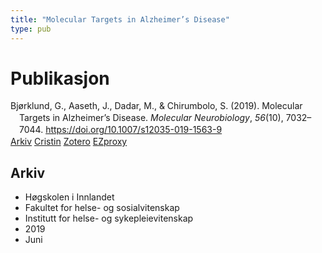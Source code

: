 ```yaml
---
title: "Molecular Targets in Alzheimer’s Disease"
type: pub
---
```

<h1>Publikasjon</h1>
<article id="csl-bib-container-VLLWJGI8" class="csl-bib-container">
  <div class="csl-bib-body" style="line-height: 1.35; padding-left: 1em; text-indent:-1em;">
  <div class="csl-entry">Bj&#xF8;rklund, G., Aaseth, J., Dadar, M., &amp; Chirumbolo, S. (2019). Molecular Targets in Alzheimer&#x2019;s Disease. <i>Molecular Neurobiology</i>, <i>56</i>(10), 7032&#x2013;7044. <a href="https://doi.org/10.1007/s12035-019-1563-9">https://doi.org/10.1007/s12035-019-1563-9</a></div>
</div>
  <div class="csl-bib-buttons">
    <a href="#taxonomy-article-VLLWJGI8" class="csl-bib-button">Arkiv</a>
    <a href="https://app.cristin.no/results/show.jsf?id=1706365" alt="Cristin URL" class="csl-bib-button">Cristin</a>
    <a href="http://zotero.org/groups/5022929/items/VLLWJGI8" alt="Zotero URL" class="csl-bib-button">Zotero</a>
    <a href="http://ezproxy.inn.no/login?url=https://doi.org/10.1007/s12035-019-1563-9" class="csl-bib-button">EZproxy</a>
  </div>
  <div id="csl-bib-meta-container-VLLWJGI8"></div>
</article>
<div id="csl-bib-meta-VLLWJGI8" class="csl-bib-meta">
  <article id="taxonomy-article-VLLWJGI8" class="taxonomy-article">
    <h1>Arkiv</h1>
    <ul>
      <li>Høgskolen i Innlandet</li>
      <li>Fakultet for helse- og sosialvitenskap</li>
      <li>Institutt for helse- og sykepleievitenskap</li>
      <li>2019</li>
      <li>Juni</li>
    </ul>
  </article>
</div>
